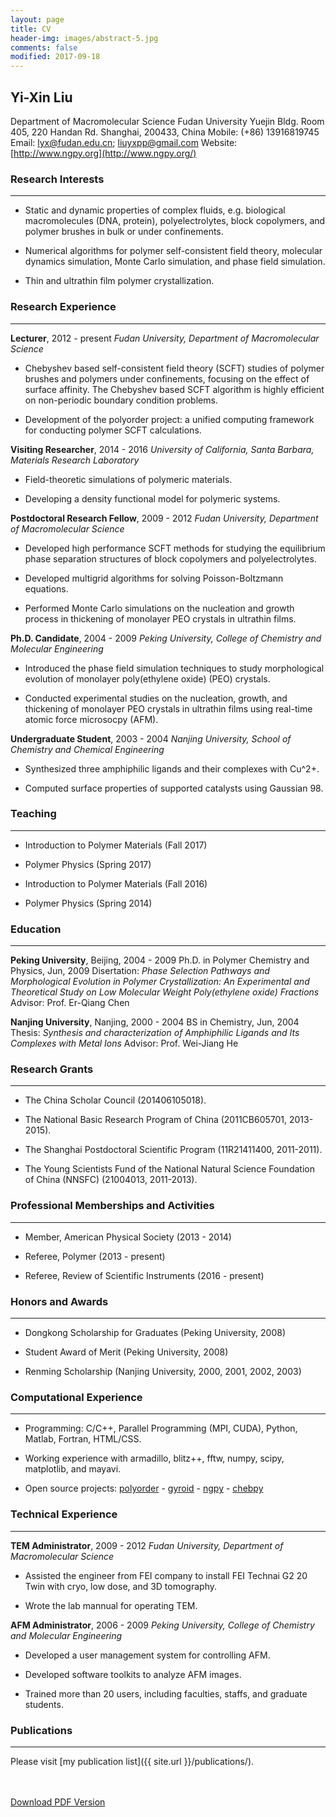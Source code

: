 ```yaml
---
layout: page
title: CV
header-img: images/abstract-5.jpg
comments: false
modified: 2017-09-18
---
```


## Yi-Xin Liu

Department of Macromolecular Science
Fudan University
Yuejin Bldg. Room 405, 220 Handan Rd.
Shanghai, 200433, China
Mobile: (+86) 13916819745
Email: lyx@fudan.edu.cn; liuyxpp@gmail.com
Website: [http://www.ngpy.org](http://www.ngpy.org/)


### Research Interests
-----

- Static and dynamic properties of complex fluids, e.g. biological macromolecules (DNA, protein), polyelectrolytes, block copolymers, and polymer brushes in bulk or under confinements.

- Numerical algorithms for polymer self-consistent field theory, molecular dynamics simulation, Monte Carlo simulation, and phase field simulation.

- Thin and ultrathin film polymer crystallization.

### Research Experience
-----

**Lecturer**, 2012 - present
*Fudan University, Department of Macromolecular Science*

- Chebyshev based self-consistent field theory (SCFT) studies of polymer brushes and polymers under confinements, focusing on the effect of surface affinity. The Chebyshev based SCFT algorithm is highly efficient on non-periodic boundary condition problems.

- Development of the polyorder project: a unified computing framework for conducting polymer SCFT calculations.

**Visiting Researcher**, 2014 - 2016
*University of California, Santa Barbara, Materials Research Laboratory*

- Field-theoretic simulations of polymeric materials.

- Developing a density functional model for polymeric systems. 

**Postdoctoral Research Fellow**, 2009 - 2012
*Fudan University, Department of Macromolecular Science*

- Developed high performance SCFT methods for studying the equilibrium phase separation structures of block copolymers and polyelectrolytes.

- Developed multigrid algorithms for solving Poisson-Boltzmann equations.

- Performed Monte Carlo simulations on the nucleation and growth process in thickening of monolayer PEO crystals in ultrathin films.

**Ph.D. Candidate**, 2004 - 2009
*Peking University, College of Chemistry and Molecular Engineering*

- Introduced the phase field simulation techniques to study morphological evolution of monolayer poly(ethylene oxide) (PEO) crystals.

- Conducted experimental studies on the nucleation, growth, and thickening of monolayer PEO crystals in ultrathin films using real-time atomic force microsocpy (AFM).

**Undergraduate Student**, 2003 - 2004
*Nanjing University, School of Chemistry and Chemical Engineering*

- Synthesized three amphiphilic ligands and their complexes with Cu^2+.

- Computed surface properties of supported catalysts using Gaussian 98.

### Teaching
-----

- Introduction to Polymer Materials (Fall 2017)

- Polymer Physics (Spring 2017)

- Introduction to Polymer Materials (Fall 2016)

- Polymer Physics (Spring 2014)

### Education
-----

**Peking University**, Beijing, 2004 - 2009
Ph.D. in Polymer Chemistry and Physics, Jun, 2009
Disertation: *Phase Selection Pathways and Morphological Evolution in Polymer Crystallization: An Experimental and Theoretical Study on Low Molecular Weight Poly(ethylene oxide) Fractions*
Advisor: Prof. Er-Qiang Chen

**Nanjing University**, Nanjing, 2000 - 2004
BS in Chemistry, Jun, 2004
Thesis: *Synthesis and characterization of Amphiphilic Ligands and Its Complexes with Metal Ions*
Advisor: Prof. Wei-Jiang He

### Research Grants
-----

- The China Scholar Council (201406105018).

- The National Basic Research Program of China (2011CB605701, 2013-2015).

- The Shanghai Postdoctoral Scientific Program (11R21411400, 2011-2011).

- The Young Scientists Fund of the National Natural Science Foundation of China (NNSFC) (21004013, 2011-2013).

### Professional Memberships and Activities
-----

- Member, American Physical Society (2013 - 2014)

- Referee, Polymer (2013 - present)

- Referee, Review of Scientific Instruments (2016 - present)

### Honors and Awards
-----

- Dongkong Scholarship for Graduates (Peking University, 2008)

- Student Award of Merit (Peking University, 2008)

- Renming Scholarship (Nanjing University, 2000, 2001, 2002, 2003)

### Computational Experience
-----

- Programming: C/C++, Parallel Programming (MPI, CUDA), Python, Matlab, Fortran, HTML/CSS.

- Working experience with armadillo, blitz++, fftw, numpy, scipy, matplotlib, and mayavi.

- Open source projects: [polyorder](https://bitbucket.org/liuyxpp/polyorder) - [gyroid](http://packages.python.org/gyroid) - [ngpy](https://bitbucket.org/liuyxpp/ngpy) - [chebpy](https://bitbucket.org/liuyxpp/chebpy)

### Technical Experience
-----

**TEM Administrator**, 2009 - 2012
*Fudan University, Department of Macromolecular Science*

- Assisted the engineer from FEI company to install FEI Technai G2 20 Twin with cryo, low dose, and 3D tomography.

- Wrote the lab mannual for operating TEM.

**AFM Administrator**, 2006 - 2009
*Peking University, College of Chemistry and Molecular Engineering*

- Developed a user management system for controlling AFM.

- Developed software toolkits to analyze AFM images.

- Trained more than 20 users, including faculties, staffs, and graduate students.

### Publications
-----

Please visit [my publication list]({{ site.url }}/publications/).

<div markdown="0">
    <br><br>
    <a href="{{ site.url }}/downloads/CV.pdf" class="btn btn-success">Download PDF Version</a>
</div>

